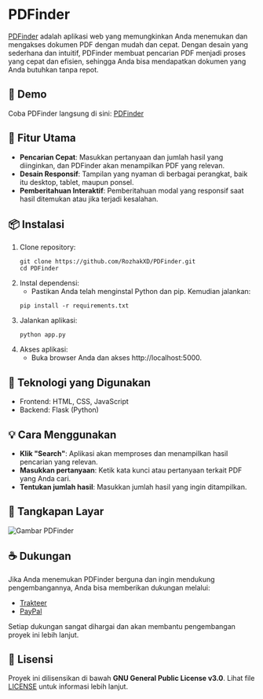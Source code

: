 # PDFinder
[PDFinder](https://github.com/RozhakXD/PDFinder) adalah aplikasi web yang memungkinkan Anda menemukan dan mengakses dokumen PDF dengan mudah dan cepat. Dengan desain yang sederhana dan intuitif, PDFinder membuat pencarian PDF menjadi proses yang cepat dan efisien, sehingga Anda bisa mendapatkan dokumen yang Anda butuhkan tanpa repot.

## 🚀 Demo
Coba PDFinder langsung di sini: [PDFinder](https://www.pdfinder.rozhakxd.my.id/)

## 🎯 Fitur Utama
- **Pencarian Cepat**: Masukkan pertanyaan dan jumlah hasil yang diinginkan, dan PDFinder akan menampilkan PDF yang relevan.
- **Desain Responsif**: Tampilan yang nyaman di berbagai perangkat, baik itu desktop, tablet, maupun ponsel.
- **Pemberitahuan Interaktif**: Pemberitahuan modal yang responsif saat hasil ditemukan atau jika terjadi kesalahan.

## 📦 Instalasi
1. Clone repository:
    ```
    git clone https://github.com/RozhakXD/PDFinder.git
    cd PDFinder
    ```
2. Instal dependensi:
    - Pastikan Anda telah menginstal Python dan pip. Kemudian jalankan:
    ```
    pip install -r requirements.txt
    ```
3. Jalankan aplikasi:
    ```
    python app.py
    ```
4. Akses aplikasi:
    - Buka browser Anda dan akses http://localhost:5000.

## 🔧 Teknologi yang Digunakan
- Frontend: HTML, CSS, JavaScript
- Backend: Flask (Python)

## 💡 Cara Menggunakan
- **Klik "Search"**: Aplikasi akan memproses dan menampilkan hasil pencarian yang relevan.
- **Masukkan pertanyaan**: Ketik kata kunci atau pertanyaan terkait PDF yang Anda cari.
- **Tentukan jumlah hasil**: Masukkan jumlah hasil yang ingin ditampilkan.

## 📸 Tangkapan Layar
![Gambar PDFinder](https://github.com/user-attachments/assets/6df0c0fc-c904-44a8-b18b-5690398f84d7)

## ☕ Dukungan
Jika Anda menemukan PDFinder berguna dan ingin mendukung pengembangannya, Anda bisa memberikan dukungan melalui:

- [Trakteer](https://trakteer.id/rozhak_official/tip)
- [PayPal](https://paypal.me/rozhak9)

Setiap dukungan sangat dihargai dan akan membantu pengembangan proyek ini lebih lanjut.

## 📄 Lisensi
Proyek ini dilisensikan di bawah **GNU General Public License v3.0**. Lihat file [LICENSE](https://github.com/RozhakXD/PDFinder?tab=GPL-3.0-1-ov-file#) untuk informasi lebih lanjut.
